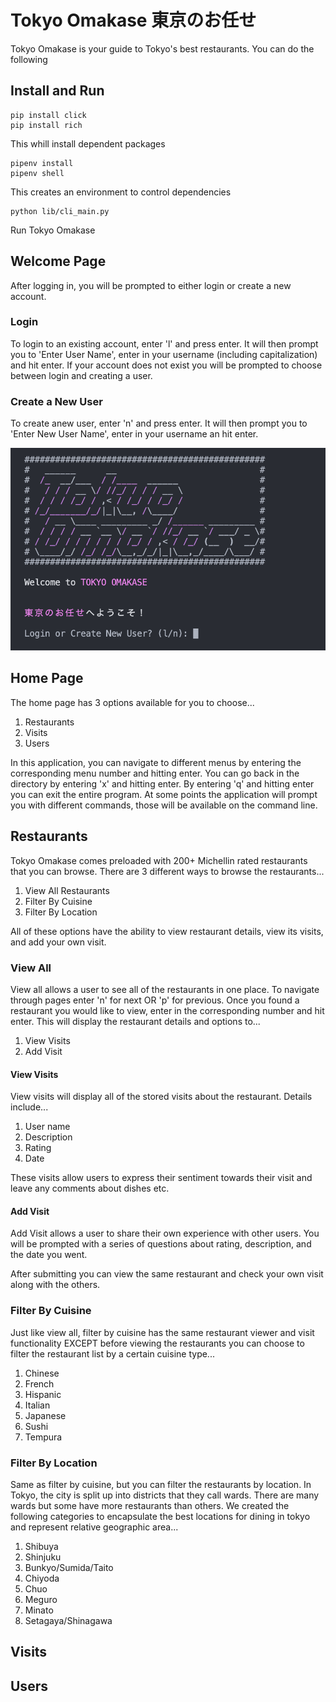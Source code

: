 # Tokyo Omakase 東京のお任せ

Tokyo Omakase is your guide to Tokyo's best restaurants. You can do the following 

## Install and Run

```
pip install click
pip install rich
```



This whill install dependent packages

```
pipenv install
pipenv shell
```


This creates an environment to control dependencies

```
python lib/cli_main.py
```
Run Tokyo Omakase



## Welcome Page

After logging in, you will be prompted to either login or create a new account. 

### Login
To login to an existing account, enter 'l' and press enter. It will then prompt you to 'Enter User Name', enter in your username (including capitalization) and hit enter. If your account does not exist you will be prompted to choose between login and creating a user.

### Create a New User
To create anew user, enter 'n' and press enter. It will then prompt you to 'Enter New User Name', enter in your username an hit enter. 

![Login](readme_img/login.png)

## Home Page

The home page has 3 options available for you to choose...

1. Restaurants
2. Visits
3. Users

In this application, you can navigate to different menus by entering the corresponding menu number and hitting enter. You can go back in the directory by entering 'x' and hitting enter. By entering 'q' and hitting enter you can exit the entire program. At some points the application will prompt you with different commands, those will be available on the command line.

## Restaurants
Tokyo Omakase comes preloaded with 200+ Michellin rated restaurants that you can browse. There are 3 different ways to browse the restaurants...

1. View All Restaurants
2. Filter By Cuisine
3. Filter By Location

All of these options have the ability to view restaurant details, view its visits, and add your own visit.

### View All
View all allows a user to see all of the restaurants in one place. To navigate through pages enter 'n' for next OR 'p' for previous. Once you found a restaurant you would like to view, enter in the corresponding number and hit enter. This will display the restaurant details and options to...

1. View Visits
2. Add Visit

#### View Visits
View visits will display all of the stored visits about the restaurant. Details include...

1. User name
2. Description
3. Rating
4. Date

These visits allow users to express their sentiment towards their visit and leave any comments about dishes etc.

#### Add Visit

Add Visit allows a user to share their own experience with other users. You will be prompted with a series of questions about rating, description, and the date you went. 

After submitting you can view the same restaurant and check your own visit along with the others.


### Filter By Cuisine

Just like view all, filter by cuisine has the same restaurant viewer and visit functionality EXCEPT before viewing the restaurants you can choose to filter the restaurant list by a certain cuisine type...

1. Chinese
2. French
3. Hispanic
4. Italian
5. Japanese
6. Sushi
7. Tempura


### Filter By Location

Same as filter by cuisine, but you can filter the restaurants by location. In Tokyo, the city is split up into districts that they call wards. There are many wards but some have more restaurants than others. We created the following categories to encapsulate the best locations for dining in tokyo and represent relative geographic area...

1. Shibuya
2. Shinjuku
3. Bunkyo/Sumida/Taito
4. Chiyoda
5. Chuo
6. Meguro
7. Minato
8. Setagaya/Shinagawa



## Visits

## Users


